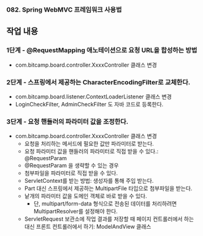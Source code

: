 ### 082. Spring WebMVC 프레임워크 사용법

## 작업 내용

### 1단계 - @RequestMapping 애노테이션으로 요청 URL을 합성하는 방법

- com.bitcamp.board.controller.XxxxController 클래스 변경

### 2단계 - 스프링에서 제공하는 CharacterEncodingFilter로 교체한다.

- com.bitcamp.board.listener.ContextLoaderListener 클래스 변경
- LoginCheckFilter, AdminCheckFilter 도 자바 코드로 등록한다.

### 3단계 - 요청 핸들러의 파라미터 값을 조정한다.

- com.bitcamp.board.controller.XxxxController 클래스 변경
  - 요청을 처리하는 메서드에 필요한 값만 파라미터로 받는다.
  - 요청 파라미터 값을 핸들러의 파라미터로 직접 받을 수 있다.: @RequestParam
  - @RequestParam 을 생략할 수 있는 경우
  - 첨부파일을 파라미터로 직접 받을 수 있다.
  - ServletContext를 받는 방법: 생성자를 통해 주입 받는다. 
  - Part 대신 스프링에서 제공하는 MultipartFile 타입으로 첨부파일을 받는다.
  - 낱개의 파라미터 값을 도메인 객체로 바로 받을 수 있다.
    - 단, multipart/form-data 형식으로 전송된 데이터를 처리하려면 MultipartResolver를 설정해야 한다.
  - ServletRequest 보관소에 작업 결과를 저장할 때 페이지 컨트롤러에서 하는 대신 프론트 컨트롤러에서 하기: ModelAndView 클래스